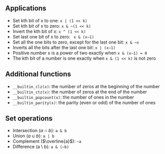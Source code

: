## Applications
- Set kth bit of x to one: ```x | (1 << k)```
- Set kth bit of x to zero: ```x & ~(1 << k) ```
- Invert the kth bit of x: ```x ^ (1 << k)```
- Set last one bit of x to zero: ``` x & (x−1)```
- Set all the one bits to zero, except for the last one bit: ```x & −x```
- Inverts all the bits after the last one bit: ```x | (x−1)```
- Positive number x is a power of two exactly when ```x & (x−1) = 0```
- The kth bit of a number is one exactly when ```x & (1 << k)``` is not zero

## Additional functions
- ```__builtin_clz(x)```: the number of zeros at the beginning of the number
- ```__builtin_ctz(x)```: the number of zeros at the end of the number
- ```__builtin_popcount(x)```: the number of ones in the number
- ```__builtin_parity(x)```: the parity (even or odd) of the number of ones

## Set operations
- Intersection ($a \cap b$): ```a & b```
- Union ($a \cup b$): ```a | b```
- Complement ($\overline{a}$): ```~a```
- Difference (a \ b): ```a & (~b)```